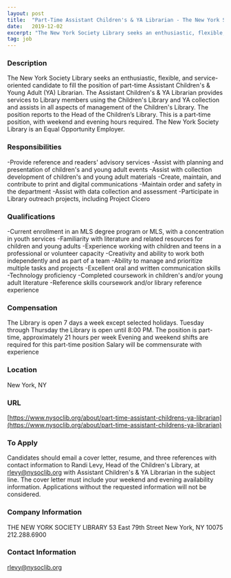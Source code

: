 ```yaml
---
layout: post
title:  "Part-Time Assistant Children's & YA Librarian - The New York Society Library"
date:   2019-12-02
excerpt: "The New York Society Library seeks an enthusiastic, flexible, and service-oriented candidate to fill the position of part-time Assistant Children's & Young Adult (YA) Librarian. The Assistant Children's & YA Librarian provides services to Library members using the Children's Library and YA collection and assists in all aspects of management..."
tag: job
---
```


### Description   

The New York Society Library seeks an enthusiastic, flexible, and service-oriented candidate to fill the position of part-time Assistant Children's & Young Adult (YA) Librarian. The Assistant Children's & YA Librarian provides services to Library members using the Children's Library and YA collection and assists in all aspects of management of the Children's Library. The position reports to the Head of the Children’s Library. This is a part-time position, with weekend and evening hours required.
The New York Society Library is an Equal Opportunity Employer.


### Responsibilities   

-Provide reference and readers' advisory services
-Assist with planning and presentation of children's and young adult events
-Assist with collection development of children's and young adult materials
-Create, maintain, and contribute to print and digital communications
-Maintain order and safety in the department
-Assist with data collection and assessment
-Participate in Library outreach projects, including Project Cicero


### Qualifications   

-Current enrollment in an MLS degree program or MLS, with a concentration in youth services
-Familiarity with literature and related resources for children and young adults
-Experience working with children and teens in a professional or volunteer capacity
-Creativity and ability to work both independently and as part of a team
-Ability to manage and prioritize multiple tasks and projects
-Excellent oral and written communication skills
-Technology proficiency
-Completed coursework in children's and/or young adult literature
-Reference skills coursework and/or library reference experience


### Compensation   

The Library is open 7 days a week except selected holidays. Tuesday through Thursday the Library is open until 8:00 PM. The position is part-time, approximately 21 hours per week Evening and weekend shifts are required for this part-time position Salary will be commensurate with experience


### Location   

New York, NY


### URL   

[https://www.nysoclib.org/about/part-time-assistant-childrens-ya-librarian](https://www.nysoclib.org/about/part-time-assistant-childrens-ya-librarian)

### To Apply   

Candidates should email a cover letter, resume, and three references with contact information to Randi Levy, Head of the Children's Library, at rlevy@nysoclib.org with Assistant Children's & YA Librarian in the subject line. The cover letter must include your weekend and evening availability information.  Applications without the requested information will not be considered.


### Company Information   

THE NEW YORK
SOCIETY LIBRARY
53 East 79th Street
New York, NY 10075
212.288.6900


### Contact Information   

rlevy@nysoclib.org

